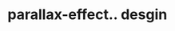 # parallax-effect.. desgin                                                                                                                                                                                                                                                                                                                                                                                                                                                                                              
